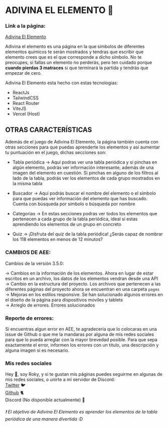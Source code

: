 # ADIVINA EL ELEMENTO 🧪

### Link a la página:

[Adivina El Elemento](https://adivinaelelemento.vercel.app)

Adivina el elemento es una página en la que símbolos de diferentes elementos químicos te serán mostrados y tendras que escribir que elemento crees que es el que corresponde a dicho símbolo.
No te preocupes, si fallas un elemento no perderás, pero ten cuidado porque **cuando pierdas 3 matraces** si que terminará la partida y tendrás que empezar de cero.

Adivina El Elemento esta hecho con estas tecnologias:

- ReactJs
- TailwindCSS
- React Router
- ViteJS
- Vercel (Host)

## OTRAS CARACTERÍSTICAS

Además de el juego de Adivina El Elemento, la página también cuenta con otras secciones para que puedas aprenderte los elementos y así aumentar tu puntuación en el juego, dichas secciones son:

- Tabla periódica -> Aquí podras ver una tabla periódica y si pinchas en algún elemento, podrás ver información interesante, además de una imagen del elemento en cuestión. Si pinchas en alguno de los filtros al lado de la tabla, podrás ver los elementos de cada grupo mostrados en la misma tabla

- Buscador -> Aquí podrás buscar el nombre del elemento o el símbolo para que puedas ver información del elemento que has buscado. Cuenta con búsqueda por símbolo o búsqueda por nombre

- Categorias -> En estas secciones podras ver todos los elementos que pertenecen a cada grupo de la tabla periódica, ideal si estas aprendiendo los elementos de un grupo en concreto

- Quiz -> ¡Disfruta del quiz de la tabla periódica! ¿Serás capaz de nombrar los 118 elementos en menos de 12 minutos?

### CAMBIOS DE AEE:

Cambios de la versión 3.5.0: <br>

-> Cambios en la información de los elementos. Ahora en lugar de estar escritos en un archivo, los datos de los elementos vendran desde una API <br>
-> Cambio en la estructura del proyecto. Los archivos que pertenecen a las diferentes páginas del proyecto ahora se encuentran en una carpeta `pages`<br>
-> Mejoras en los estilos responsive. Se han solucionado algunos errores en el diseño de la página para dispositivos moviles y tablets <br>
-> Arreglo de errores. Errores solucionados

### Reporte de errores:

Si encuentras algun error en AEE, te agradecería que lo colocaras en una issue de Github o que me la mandaras por alguna de mis redes sociales para que lo pueda arreglar con la mayor brevedad posible. Para que sepa exactamente el error, informen los errores con un titulo, una descripción y alguna imagen si es necesario.

### Mis redes sociales

Hey 👋, soy Roky, y si te gustan mis páginas puedes seguirme en algunas de mis redes sociales, o unirte a mi servidor de Discord:
<br>
[Twitter](https://twitter.com/Dev30Kirky) 🐦
<br>
[Github](https://github.com/Roky3029) 🐈
<br>
Discord (No disponible actualmente) 🎤

###### ❗ El objetivo de Adivina El Elemento es aprender los elementos de la tabla periódica de una manera divertida :D
